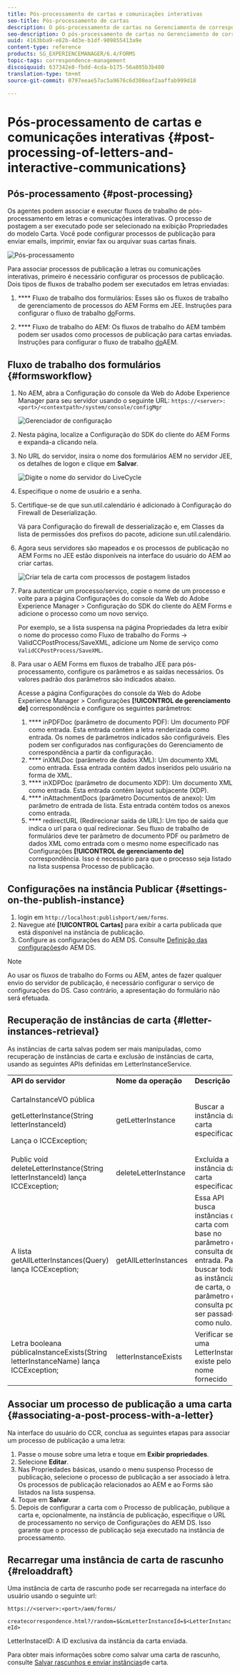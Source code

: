 ```yaml
---
title: Pós-processamento de cartas e comunicações interativas
seo-title: Pós-processamento de cartas
description: O pós-processamento de cartas no Gerenciamento de correspondência permite criar processos de publicação do AEM e do Forms, como impressão e-mail, e integrá-los às suas cartas.
seo-description: O pós-processamento de cartas no Gerenciamento de correspondência permite criar processos de publicação do AEM e do Forms, como impressão e-mail, e integrá-los às suas cartas.
uuid: 4163bba9-e82b-4d3e-b1df-909855413a9e
content-type: reference
products: SG_EXPERIENCEMANAGER/6.4/FORMS
topic-tags: correspondence-management
discoiquuid: 637342e8-fbdd-4cda-b175-56a805b3b480
translation-type: tm+mt
source-git-commit: 0797eeae57ac5a9676c6d308eaf2aaffab999d18

---
```



# Pós-processamento de cartas e comunicações interativas {#post-processing-of-letters-and-interactive-communications}

## Pós-processamento {#post-processing}

Os agentes podem associar e executar fluxos de trabalho de pós-processamento em letras e comunicações interativas. O processo de postagem a ser executado pode ser selecionado na exibição Propriedades do modelo Carta. Você pode configurar processos de publicação para enviar emails, imprimir, enviar fax ou arquivar suas cartas finais.

![Pós-processamento](assets/ppoverview.png)

Para associar processos de publicação a letras ou comunicações interativas, primeiro é necessário configurar os processos de publicação. Dois tipos de fluxos de trabalho podem ser executados em letras enviadas:

1. **** Fluxo de trabalho dos formulários: Esses são os fluxos de trabalho de gerenciamento de processos do AEM Forms em JEE. Instruções para configurar o fluxo de trabalho [do](/help/forms/using/submit-letter-topostprocess.md#main-pars-header-3)Forms.

1. **** Fluxo de trabalho do AEM: Os fluxos de trabalho do AEM também podem ser usados como processos de publicação para cartas enviadas. Instruções para configurar o fluxo de trabalho [do](/help/forms/using/aem-forms-workflow.md)AEM.

## Fluxo de trabalho dos formulários {#formsworkflow}

1. No AEM, abra a Configuração do console da Web do Adobe Experience Manager para seu servidor usando o seguinte URL: `https://<server>:<port>/<contextpath>/system/console/configMgr`

   ![Gerenciador de configuração](assets/2configmanager-1.png)

1. Nesta página, localize a Configuração do SDK do cliente do AEM Forms e expanda-a clicando nela.
1. No URL do servidor, insira o nome dos formulários AEM no servidor JEE, os detalhes de logon e clique em **Salvar**.

   ![Digite o nome do servidor do LiveCycle](assets/1cofigmanager.png)

1. Especifique o nome de usuário e a senha.
1. Certifique-se de que sun.util.calendário é adicionado à Configuração do Firewall de Deserialização.

   Vá para Configuração do firewall de desserialização e, em Classes da lista de permissões dos prefixos do pacote, adicione sun.util.calendário.

1. Agora seus servidores são mapeados e os processos de publicação no AEM Forms no JEE estão disponíveis na interface do usuário do AEM ao criar cartas.

   ![Criar tela de carta com processos de postagem listados](assets/0configmanager.png)

1. Para autenticar um processo/serviço, copie o nome de um processo e volte para a página Configurações do console da Web do Adobe Experience Manager > Configuração do SDK do cliente do AEM Forms e adicione o processo como um novo serviço.

   Por exemplo, se a lista suspensa na página Propriedades da letra exibir o nome do processo como Fluxo de trabalho do Forms -> ValidCCPostProcess/SaveXML, adicione um Nome de serviço como `ValidCCPostProcess/SaveXML`.

1. Para usar o AEM Forms em fluxos de trabalho JEE para pós-processamento, configure os parâmetros e as saídas necessários. Os valores padrão dos parâmetros são indicados abaixo.

   Acesse a página Configurações do console da Web do Adobe Experience Manager > Configurações **[!UICONTROL de gerenciamento de]** correspondência e configure os seguintes parâmetros:

   1. **** inPDFDoc (parâmetro de documento PDF): Um documento PDF como entrada. Esta entrada contém a letra renderizada como entrada. Os nomes de parâmetros indicados são configuráveis. Eles podem ser configurados nas configurações do Gerenciamento de correspondência a partir da configuração.
   1. **** inXMLDoc (parâmetro de dados XML): Um documento XML como entrada. Essa entrada contém dados inseridos pelo usuário na forma de XML.
   1. **** inXDPDoc (parâmetro de documento XDP): Um documento XML como entrada. Esta entrada contém layout subjacente (XDP).
   1. **** inAttachmentDocs (parâmetro Documentos de anexo): Um parâmetro de entrada de lista. Esta entrada contém todos os anexos como entrada.
   1. **** redirectURL (Redirecionar saída de URL): Um tipo de saída que indica o url para o qual redirecionar.
   Seu fluxo de trabalho de formulários deve ter parâmetro de documento PDF ou parâmetro de dados XML como entrada com o mesmo nome especificado nas Configurações **[!UICONTROL de gerenciamento de]** correspondência. Isso é necessário para que o processo seja listado na lista suspensa Processo de publicação.

## Configurações na instância Publicar {#settings-on-the-publish-instance}

1. login em `http://localhost:publishport/aem/forms`.
1. Navegue até **[!UICONTROL Cartas]** para exibir a carta publicada que está disponível na instância de publicação.
1. Configure as configurações do AEM DS. Consulte [Definição das configurações](/help/forms/using/configuring-the-processing-server-url-.md)do AEM DS.

>[!NOTE]
>
>Ao usar os fluxos de trabalho do Forms ou AEM, antes de fazer qualquer envio do servidor de publicação, é necessário configurar o serviço de configurações do DS. Caso contrário, a apresentação do formulário não será efetuada.

## Recuperação de instâncias de carta {#letter-instances-retrieval}

As instâncias de carta salvas podem ser mais manipuladas, como recuperação de instâncias de carta e exclusão de instâncias de carta, usando as seguintes APIs definidas em LetterInstanceService.

<table> 
 <tbody> 
  <tr> 
   <td><strong>API do servidor</strong></td> 
   <td><strong>Nome da operação</strong></td> 
   <td><strong>Descrição</strong></td> 
  </tr> 
  <tr> 
   <td><p>CartaInstanceVO pública</p> <p>getLetterInstance(String letterInstanceId)</p> <p>Lança o ICCException; </p> </td> 
   <td>getLetterInstance</td> 
   <td>Buscar a instância da carta especificada </td> 
  </tr> 
  <tr> 
   <td>Public void deleteLetterInstance(String letterInstanceId) lança ICCException; </td> 
   <td>deleteLetterInstance </td> 
   <td>Excluída a instância da carta especificada </td> 
  </tr> 
  <tr> 
   <td>A lista getAllLetterInstances(Query) lança ICCException; </td> 
   <td>getAllLetterInstances </td> 
   <td>Essa API busca instâncias de carta com base no parâmetro de consulta de entrada. Para buscar todas as instâncias de carta, o parâmetro de consulta pode ser passado como nulo.<br /> </td> 
  </tr> 
  <tr> 
   <td>Letra booleana públicaInstanceExists(String letterInstanceName) lança ICCException; </td> 
   <td>letterInstanceExists </td> 
   <td>Verificar se uma LetterInstance existe pelo nome fornecido </td> 
  </tr> 
 </tbody> 
</table>

## Associar um processo de publicação a uma carta {#associating-a-post-process-with-a-letter}

Na interface do usuário do CCR, conclua as seguintes etapas para associar um processo de publicação a uma letra:

1. Passe o mouse sobre uma letra e toque em **Exibir propriedades**.
1. Selecione **Editar**.
1. Nas Propriedades básicas, usando o menu suspenso Processo de publicação, selecione o processo de publicação a ser associado à letra. Os processos de publicação relacionados ao AEM e ao Forms são listados na lista suspensa.
1. Toque em **Salvar**.
1. Depois de configurar a carta com o Processo de publicação, publique a carta e, opcionalmente, na instância de publicação, especifique o URL de processamento no serviço de Configurações do AEM DS. Isso garante que o processo de publicação seja executado na instância de processamento.

## Recarregar uma instância de carta de rascunho {#reloaddraft}

Uma instância de carta de rascunho pode ser recarregada na interface do usuário usando o seguinte url:

`https://<server>:<port>/aem/forms/`

`createcorrespondence.html?/random=$&cmLetterInstanceId=$<LetterInstanceId>`

LetterInstaceID: A ID exclusiva da instância da carta enviada.

Para obter mais informações sobre como salvar uma carta de rascunho, consulte [Salvar rascunhos e enviar instâncias](/help/forms/using/create-correspondence.md#savingdrafts)de carta.
